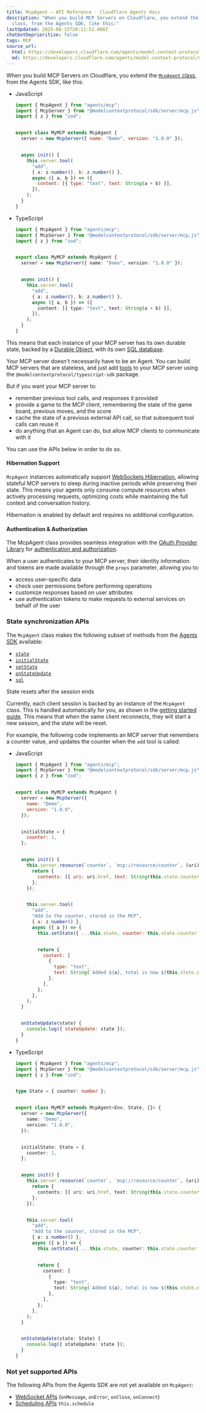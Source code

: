 ```yaml
---
title: McpAgent — API Reference · Cloudflare Agents docs
description: "When you build MCP Servers on Cloudflare, you extend the McpAgent
  class, from the Agents SDK, like this:"
lastUpdated: 2025-08-15T20:11:52.000Z
chatbotDeprioritize: false
tags: MCP
source_url:
  html: https://developers.cloudflare.com/agents/model-context-protocol/mcp-agent-api/
  md: https://developers.cloudflare.com/agents/model-context-protocol/mcp-agent-api/index.md
---
```


When you build MCP Servers on Cloudflare, you extend the [`McpAgent` class](https://github.com/cloudflare/agents/blob/5881c5d23a7f4580600029f69307cfc94743e6b8/packages/agents/src/mcp.ts), from the Agents SDK, like this:

* JavaScript

  ```js
  import { McpAgent } from "agents/mcp";
  import { McpServer } from "@modelcontextprotocol/sdk/server/mcp.js";
  import { z } from "zod";


  export class MyMCP extends McpAgent {
    server = new McpServer({ name: "Demo", version: "1.0.0" });


    async init() {
      this.server.tool(
        "add",
        { a: z.number(), b: z.number() },
        async ({ a, b }) => ({
          content: [{ type: "text", text: String(a + b) }],
        }),
      );
    }
  }
  ```

* TypeScript

  ```ts
  import { McpAgent } from "agents/mcp";
  import { McpServer } from "@modelcontextprotocol/sdk/server/mcp.js";
  import { z } from "zod";


  export class MyMCP extends McpAgent {
    server = new McpServer({ name: "Demo", version: "1.0.0" });


    async init() {
      this.server.tool(
        "add",
        { a: z.number(), b: z.number() },
        async ({ a, b }) => ({
          content: [{ type: "text", text: String(a + b) }],
        }),
      );
    }
  }
  ```

This means that each instance of your MCP server has its own durable state, backed by a [Durable Object](https://developers.cloudflare.com/durable-objects/), with its own [SQL database](https://developers.cloudflare.com/agents/api-reference/store-and-sync-state).

Your MCP server doesn't necessarily have to be an Agent. You can build MCP servers that are stateless, and just add [tools](https://developers.cloudflare.com/agents/model-context-protocol/tools) to your MCP server using the `@modelcontextprotocol/typescript-sdk` package.

But if you want your MCP server to:

* remember previous tool calls, and responses it provided
* provide a game to the MCP client, remembering the state of the game board, previous moves, and the score
* cache the state of a previous external API call, so that subsequent tool calls can reuse it
* do anything that an Agent can do, but allow MCP clients to communicate with it

You can use the APIs below in order to do so.

#### Hibernation Support

`McpAgent` instances automatically support [WebSockets Hibernation](https://developers.cloudflare.com/durable-objects/best-practices/websockets/#websocket-hibernation-api), allowing stateful MCP servers to sleep during inactive periods while preserving their state. This means your agents only consume compute resources when actively processing requests, optimizing costs while maintaining the full context and conversation history.

Hibernation is enabled by default and requires no additional configuration.

#### Authentication & Authorization

The McpAgent class provides seamless integration with the [OAuth Provider Library](https://github.com/cloudflare/workers-oauth-provider) for [authentication and authorization](https://developers.cloudflare.com/agents/model-context-protocol/authorization/).

When a user authenticates to your MCP server, their identity information and tokens are made available through the `props` parameter, allowing you to:

* access user-specific data
* check user permissions before performing operations
* customize responses based on user attributes
* use authentication tokens to make requests to external services on behalf of the user

### State synchronization APIs

The `McpAgent` class makes the following subset of methods from the [Agents SDK](https://developers.cloudflare.com/agents/api-reference/agents-api/) available:

* [`state`](https://developers.cloudflare.com/agents/api-reference/store-and-sync-state/)
* [`initialState`](https://developers.cloudflare.com/agents/api-reference/store-and-sync-state/#set-the-initial-state-for-an-agent)
* [`setState`](https://developers.cloudflare.com/agents/api-reference/store-and-sync-state/)
* [`onStateUpdate`](https://developers.cloudflare.com/agents/api-reference/store-and-sync-state/#synchronizing-state)
* [`sql`](https://developers.cloudflare.com/agents/api-reference/agents-api/#sql-api)

State resets after the session ends

Currently, each client session is backed by an instance of the `McpAgent` class. This is handled automatically for you, as shown in the [getting started guide](https://developers.cloudflare.com/agents/guides/remote-mcp-server). This means that when the same client reconnects, they will start a new session, and the state will be reset.

For example, the following code implements an MCP server that remembers a counter value, and updates the counter when the `add` tool is called:

* JavaScript

  ```js
  import { McpAgent } from "agents/mcp";
  import { McpServer } from "@modelcontextprotocol/sdk/server/mcp.js";
  import { z } from "zod";


  export class MyMCP extends McpAgent {
    server = new McpServer({
      name: "Demo",
      version: "1.0.0",
    });


    initialState = {
      counter: 1,
    };


    async init() {
      this.server.resource(`counter`, `mcp://resource/counter`, (uri) => {
        return {
          contents: [{ uri: uri.href, text: String(this.state.counter) }],
        };
      });


      this.server.tool(
        "add",
        "Add to the counter, stored in the MCP",
        { a: z.number() },
        async ({ a }) => {
          this.setState({ ...this.state, counter: this.state.counter + a });


          return {
            content: [
              {
                type: "text",
                text: String(`Added ${a}, total is now ${this.state.counter}`),
              },
            ],
          };
        },
      );
    }


    onStateUpdate(state) {
      console.log({ stateUpdate: state });
    }
  }
  ```

* TypeScript

  ```ts
  import { McpAgent } from "agents/mcp";
  import { McpServer } from "@modelcontextprotocol/sdk/server/mcp.js";
  import { z } from "zod";


  type State = { counter: number };


  export class MyMCP extends McpAgent<Env, State, {}> {
    server = new McpServer({
      name: "Demo",
      version: "1.0.0",
    });


    initialState: State = {
      counter: 1,
    };


    async init() {
      this.server.resource(`counter`, `mcp://resource/counter`, (uri) => {
        return {
          contents: [{ uri: uri.href, text: String(this.state.counter) }],
        };
      });


      this.server.tool(
        "add",
        "Add to the counter, stored in the MCP",
        { a: z.number() },
        async ({ a }) => {
          this.setState({ ...this.state, counter: this.state.counter + a });


          return {
            content: [
              {
                type: "text",
                text: String(`Added ${a}, total is now ${this.state.counter}`),
              },
            ],
          };
        },
      );
    }


    onStateUpdate(state: State) {
      console.log({ stateUpdate: state });
    }
  }
  ```

### Not yet supported APIs

The following APIs from the Agents SDK are not yet available on `McpAgent`:

* [WebSocket APIs](https://developers.cloudflare.com/agents/api-reference/websockets/) (`onMessage`, `onError`, `onClose`, `onConnect`)
* [Scheduling APIs](https://developers.cloudflare.com/agents/api-reference/schedule-tasks/) `this.schedule`
